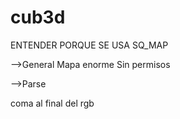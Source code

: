 # cub3d

ENTENDER PORQUE SE USA SQ_MAP


-->General
Mapa enorme
Sin permisos

-->Parse

coma al final del rgb
